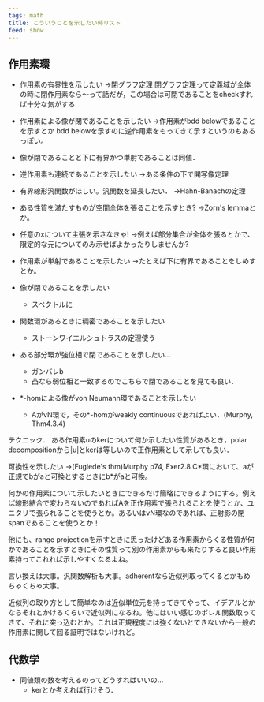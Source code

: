 ```yaml
---
tags: math
title: こういうことを示したい時リスト
feed: show
---
```

## 作用素環
- 作用素の有界性を示したい
→閉グラフ定理
	閉グラフ定理って定義域が全体の時に閉作用素なら～って話だが，この場合は可閉であることをcheckすれば十分な気がする

- 作用素による像が閉であることを示したい
→作用素がbdd belowであることを示すとか
bdd belowを示すのに逆作用素をもってきて示すというのもあるっぽい。
- 像が閉であることと下に有界かつ単射であることは同値．

- 逆作用素も連続であることを示したい
→ある条件の下で開写像定理

- 有界線形汎関数がほしい。汎関数を延長したい．
→Hahn-Banachの定理

- ある性質を満たすものが空間全体を張ることを示すとき?
→Zorn's lemmaとか。

- 任意のxについて主張を示さなきゃ!
->例えば部分集合が全体を張るとかで、限定的な元についてのみ示せばよかったりしませんか?

- 作用素が単射であることを示したい
->たとえば下に有界であることをしめすとか。

- 像が閉であることを示したい
	- スペクトルに

- 関数環があるときに稠密であることを示したい
	- ストーンワイエルシュトラスの定理使う

- ある部分環が強位相で閉であることを示したい...
	- ガンバレb
	- 凸なら弱位相と一致するのでこちらで閉であることを見ても良い．

- \*-homによる像がvon Neumann環であることを示したい
	- AがvN環で，その\*-homがweakly continuousであればよい．(Murphy, Thm4.3.4)

テクニック．
ある作用素uのkerについて何か示したい性質があるとき，polar decompositionから|u|とkerは等しいので正作用素として示しても良い．

可換性を示したい
→(Fuglede's thm)Murphy p74, Exer2.8
C\*環において、aが正規でbがaと可換とするときにb\*がaと可換。

何かの作用素について示したいときにできるだけ簡略にできるようにする。例えば線形結合で変わらないのであればAを正作用素で張られることを使うとか、ユニタリで張られることを使うとか。あるいはvN環なのであれば、正射影の閉spanであることを使うとか！

他にも、range projectionを示すときに思ったけどある作用素からくる性質が何かであることを示すときにその性質って別の作用素からも来たりすると良い作用素持ってこれれば示しやすくなるよね。

言い換えは大事。汎関数解析も大事。adherentなら近似列取ってくるとかもめちゃくちゃ大事。

近似列の取り方として簡単なのは近似単位元を持ってきてやって、イデアルとかならそれとかけるくらいで近似列になるね。他にはいい感じのボレル関数取ってきて、それに突っ込むとか。これは正規程度には強くないとできないから一般の作用素に関して回る証明ではないけれど。


## 代数学
- 同値類の数を考えるのってどうすればいいの...
	- kerとか考えれば行けそう．